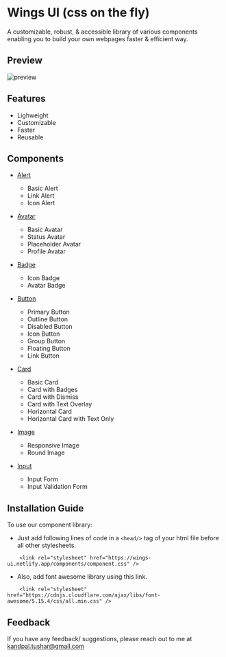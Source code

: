 # Wings UI (css on the fly)

A customizable, robust, & accessible library of various components enabling you to build your own webpages faster & efficient way.

## Preview

![preview](./assets/preview.gif)

## Features

- Lighweight
- Customizable
- Faster
- Reusable

## Components

- [Alert](https://wings-ui.netlify.app/components/alert/alert.html)
    - Basic Alert
    - Link Alert
    - Icon Alert

- [Avatar](https://wings-ui.netlify.app/components/avatar/avatar.html)
    - Basic Avatar
    - Status Avatar
    - Placeholder Avatar
    - Profile Avatar

- [Badge](https://wings-ui.netlify.app/components/badge/badge.html)
    - Icon Badge
    - Avatar Badge

- [Button](https://wings-ui.netlify.app/components/button/button.html)
    - Primary Button
    - Outline Button
    - Disabled Button
    - Icon Button
    - Group Button
    - Floating Button
    - Link Button

- [Card](https://wings-ui.netlify.app/components/card/card.html)
    - Basic Card
    - Card with Badges
    - Card with Dismiss
    - Card with Text Overlay
    - Horizontal Card
    - Horizontal Card with Text Only

- [Image](https://wings-ui.netlify.app/components/image/image.html)
    - Responsive Image
    - Round Image

- [Input](https://wings-ui.netlify.app/components/input/input.html)
    - Input Form
    - Input Validation Form

## Installation Guide

To use our component library:
- Just add following lines of code in a `<head/>` tag of your html file before all other stylesheets.

```
	<link rel="stylesheet" href="https://wings-ui.netlify.app/components/component.css" />    
```

- Also, add font awesome library using this link.

```
    <link rel="stylesheet" href="https://cdnjs.cloudflare.com/ajax/libs/font-awesome/5.15.4/css/all.min.css" />
```

## Feedback

If you have any feedback/ suggestions, please reach out to me at kandpal.tushar@gmail.com

